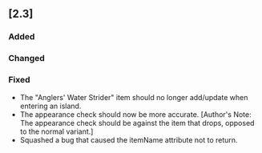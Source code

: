 ## [2.3]
### Added

### Changed

### Fixed
- The "Anglers' Water Strider" item should no longer add/update when entering an island.
- The appearance check should now be more accurate. [Author's Note: The appearance check should be against the item that drops, opposed to the normal variant.]
- Squashed a bug that caused the itemName attribute not to return.